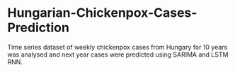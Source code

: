# Hungarian-Chickenpox-Cases-Prediction
Time series dataset of weekly chickenpox cases from Hungary for 10 years was analysed and next year cases were predicted using SARIMA and LSTM RNN.
